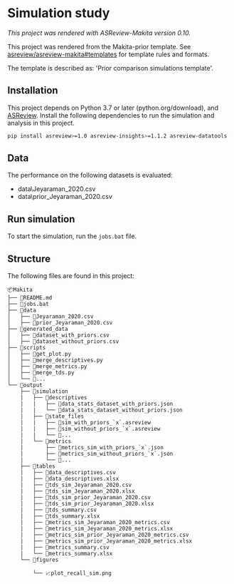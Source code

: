 # Simulation study

*This project was rendered with ASReview-Makita version 0.10.*

This project was rendered from the Makita-prior template. See [asreview/asreview-makita#templates](https://github.com/asreview/asreview-makita#templates) for template rules and formats.

The template is described as: 'Prior comparison simulations template'.

## Installation

This project depends on Python 3.7 or later (python.org/download), and [ASReview](https://asreview.nl/download/). Install the following dependencies to run the simulation and analysis in this project.

```sh
pip install asreview>=1.0 asreview-insights>=1.1.2 asreview-datatools
```

## Data

The performance on the following datasets is evaluated:

- data\Jeyaraman_2020.csv
- data\prior_Jeyaraman_2020.csv

## Run simulation

To start the simulation, run the `jobs.bat` file.

## Structure

The following files are found in this project:

    📦Makita
    ├── 📜README.md
    ├── 📜jobs.bat
    ├── 📂data
    │   ├── 📜Jeyaraman_2020.csv
    │   ├── 📜prior_Jeyaraman_2020.csv
    ├── 📂generated_data
    │   ├── 📜dataset_with_priors.csv
    │   ├── 📜dataset_without_priors.csv
    ├── 📂scripts
    │   ├── 📜get_plot.py
    │   ├── 📜merge_descriptives.py
    │   ├── 📜merge_metrics.py
    │   ├── 📜merge_tds.py
    │   └── 📜...
    └── 📂output
        ├── 📂simulation
        |   ├── 📂descriptives
        |   |   ├── 📜data_stats_dataset_with_priors.json
        |   |   └── 📜data_stats_dataset_without_priors.json
        |   ├── 📂state_files
        |   |   ├── 📜sim_with_priors_`x`.asreview
        |   |   ├── 📜sim_without_priors_`x`.asreview
        |   |   └── 📜...
        |   └── 📂metrics
        |       ├── 📜metrics_sim_with_priors_`x`.json
        |       ├── 📜metrics_sim_without_priors_`x`.json
        |       └── 📜...
        ├── 📂tables
        |   ├── 📜data_descriptives.csv
        |   ├── 📜data_descriptives.xlsx
        |   ├── 📜tds_sim_Jeyaraman_2020.csv
        |   ├── 📜tds_sim_Jeyaraman_2020.xlsx
        |   ├── 📜tds_sim_prior_Jeyaraman_2020.csv
        |   ├── 📜tds_sim_prior_Jeyaraman_2020.xlsx
        |   ├── 📜tds_summary.csv
        |   ├── 📜tds_summary.xlsx
        |   ├── 📜metrics_sim_Jeyaraman_2020_metrics.csv
        |   ├── 📜metrics_sim_Jeyaraman_2020_metrics.xlsx
        |   ├── 📜metrics_sim_prior_Jeyaraman_2020_metrics.csv
        |   ├── 📜metrics_sim_prior_Jeyaraman_2020_metrics.xlsx
        |   ├── 📜metrics_summary.csv
        |   └── 📜metrics_summary.xlsx
        └── 📂figures

            └── 📈plot_recall_sim.png
